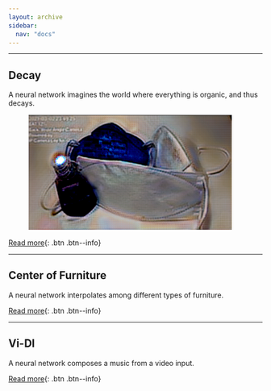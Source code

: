 ```yaml
---
layout: archive
sidebar:
  nav: "docs"
---
```


---

## Decay
A neural network imagines the world where everything is organic, and thus decays.
<figure style="width: 80%" class="align-center">
  <img src="/assets/images/2021-02-01-Decay/pandemic.PNG" alt="this is a placeholder image">
</figure>

[Read more](https://youngwoong-cho.github.io/Decay){: .btn .btn--info}

---

## Center of Furniture
A neural network interpolates among different types of furniture.

[Read more](https://youngwoong-cho.github.io/CoF){: .btn .btn--info}

---

## Vi-DI
A neural network composes a music from a video input.

[Read more](https://youngwoong-cho.github.io/ViDI){: .btn .btn--info}